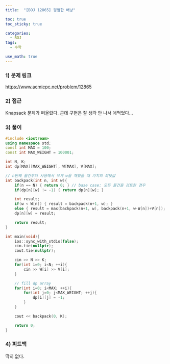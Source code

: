 ```yaml
---
title:  "[BOJ 12865] 평범한 배낭"

toc: true
toc_sticky: true

categories:
  - BOJ
tags:
  - 수학

use_math: true
---
```


### 1) 문제 링크

<https://www.acmicpc.net/problem/12865>

### 2) 접근

Knapsack 문제가 떠올랐다. 근데 구현은 잘 생각 안 나서 애먹었다…

### 3) 풀이

```cpp
#include <iostream>
using namespace std;
const int MAX = 100;
const int MAX_WEIGHT = 100001;

int N, K;
int dp[MAX][MAX_WEIGHT], W[MAX], V[MAX];

// n번째 물건부터 사용해서 무게 w을 채웠을 때 가치의 최댓값
int backpack(int n, int w){
    if(n == N) { return 0; } // base case: 모든 물건을 검토한 경우
    if(dp[n][w] != -1) { return dp[n][w]; }

    int result;
    if(w < W[n]) { result = backpack(n+1, w); }
    else { result = max(backpack(n+1, w), backpack(n+1, w-W[n])+V[n]); }
    dp[n][w] = result;

    return result;
}

int main(void){
    ios::sync_with_stdio(false);
    cin.tie(nullptr);
    cout.tie(nullptr);

    cin >> N >> K;
    for(int i=0; i<N; ++i){
        cin >> W[i] >> V[i];
    }

    // fill dp array
    for(int i=0; i<MAX; ++i){
        for(int j=0; j<MAX_WEIGHT; ++j){
            dp[i][j] = -1;
        }
    }

    cout << backpack(0, K);

    return 0;
}
```

### 4) 피드백

딱히 없다.
